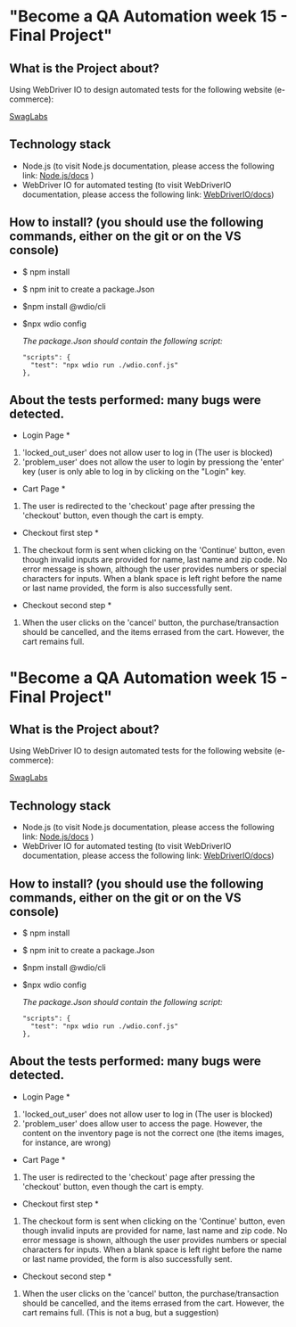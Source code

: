 # "Become a QA Automation week 15 - Final Project"

## What is the Project about?
Using WebDriver IO to design automated tests for the following website (e-commerce): 

[SwagLabs](https://www.saucedemo.com/)

## Technology stack
* Node.js (to visit Node.js documentation, please access the following link: [Node.js/docs](https://nodejs.org/es/docs/) )
* WebDriver IO for automated testing (to visit WebDriverIO documentation, please access the following link: [WebDriverIO/docs](https://webdriver.io/docs/gettingstarted))

## How to install?  (you should use the following commands, either on the git or on the VS console)
* $ npm install
* $ npm init to create a package.Json
* $npm install @wdio/cli
* $npx wdio config

    *The package.Json should contain the following script:* 
 
      "scripts": {
        "test": "npx wdio run ./wdio.conf.js"
      },

## About the tests performed: many bugs were detected.

* Login Page *

1. 'locked_out_user' does not allow user to log in (The user is blocked)
2. 'problem_user' does not allow the user to login by pressiong the 'enter' key (user is only able to log in by clicking on the "Login" key.

* Cart Page *

1. The user is redirected to the 'checkout' page after pressing the 'checkout' button, even though the cart is empty.

* Checkout first step *

1. The checkout form is sent when clicking on the 'Continue' button, even though invalid inputs are provided for name, last name and zip code. No error message is shown, although the user provides numbers or special characters for inputs. When a blank space is left right before the name or last name provided, the form is also successfully sent.

* Checkout second step *

1. When the user clicks on the 'cancel' button, the purchase/transaction should be cancelled, and the items errased from the cart. However, the cart remains full.
# "Become a QA Automation week 15 - Final Project"

## What is the Project about?
Using WebDriver IO to design automated tests for the following website (e-commerce): 

[SwagLabs](https://www.saucedemo.com/)

## Technology stack
* Node.js (to visit Node.js documentation, please access the following link: [Node.js/docs](https://nodejs.org/es/docs/) )
* WebDriver IO for automated testing (to visit WebDriverIO documentation, please access the following link: [WebDriverIO/docs](https://webdriver.io/docs/gettingstarted))

## How to install?  (you should use the following commands, either on the git or on the VS console)
* $ npm install
* $ npm init to create a package.Json
* $npm install @wdio/cli
* $npx wdio config

    *The package.Json should contain the following script:* 
 
      "scripts": {
        "test": "npx wdio run ./wdio.conf.js"
      },

## About the tests performed: many bugs were detected.

* Login Page *

1. 'locked_out_user' does not allow user to log in (The user is blocked)
2. 'problem_user' does allow user to access the page. However, the content on the inventory page is not the correct one (the items images, for instance, are wrong)

* Cart Page *

1. The user is redirected to the 'checkout' page after pressing the 'checkout' button, even though the cart is empty.

* Checkout first step *

1. The checkout form is sent when clicking on the 'Continue' button, even though invalid inputs are provided for name, last name and zip code. No error message is shown, although the user provides numbers or special characters for inputs. When a blank space is left right before the name or last name provided, the form is also successfully sent.

* Checkout second step *

1. When the user clicks on the 'cancel' button, the purchase/transaction should be cancelled, and the items errased from the cart. However, the cart remains full. (This is not a bug, but a suggestion)
